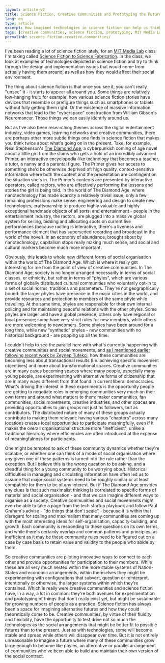 ```yaml
---
layout: article-v2
title: Science Fiction, Creative Communities and Prototyping the Future
lang: en
type: article
excerpt: How imagined technologies in science fiction can help us think about the implications of possible futures.
tags: [creative communities, science fiction, prototyping, MIT Media Lab, social movements, participation, engagement, social contract]
permalink: science-fiction-creative-communities/
---
```

I've been reading a lot of science fiction lately, for an [MIT Media Lab](http://media.mit.edu) class I'm taking called [Science Fiction to Science Fabrication](http://scifi2scifab.media.mit.edu/). In the class, we look at examples of technologies depicted in science fiction and try to think through the design and implementation issues that would come from actually having them around, as well as how they would affect their social environment.

The thing about science fiction is that once you see it, you can't really "unsee" it - it starts to appear all around you. Some things are relatively low-hanging fruit: for example, how various science fiction stories have devices that resemble or prefigure things such as smartphones or tablets without fully getting them right. Or the existence of massive information networks that lead to the "cyberspace" construction from William Gibson's Neuromancer. Those things we can easily identify around us.

But as I've also been researching themes across the digital entertainment industry, video games, learning networks and creative communities, there are perhaps other more subtle things one finds in science fiction that makes you think twice about what's going on in the present. Take, for example, Neal Stephenson's [The Diamond Age](http://en.wikipedia.org/wiki/The_Diamond_Age), a cyberpunkish coming of age novel about a little girl from the slums who gets a hold of an incredibly advanced Primer, an interactive encyclopedia-like technology that becomes a teacher, a tutor, a nanny and a parental figure. The Primer gives her access to something she'd be otherwise deprived of: high quality, context-sensitive information where both the content and the presentation are contingent on the situation she's in. The Primer's contents are presented by interactive operators, called ractors, who are effectively performing the lessons and stories the girl is being told. In the world of The Diamond Age, where nanotechnology has made scarcity a relatively trivial issue, only a few remaining professions make sense: engineering and design to create new technologies, craftsmanship to produce highly valuable and highly exceptional handmade objects of all sorts, and entertainment - people in the entertainment industry, the ractors, are plugged into a massive global system for selling, bidding and allocating spots on current live performances (because racting is interactive, there's a liveness and performance element that has superseded recording and broadcast in the world of the novel). In an economy of abundance, brought about by nanotechnology, capitalism stops really making much sense, and social and cultural markers become much more important.

Obviously, this leads to whole new different forms of social organisation within the world of The Diamond Age. Which is where it really got interesting for me from the point of view of creative communities. In The Diamond Age, society is no longer arranged necessarily in terms of social classes, or ethnicity, but rather in terms of "phyles", which are various forms of globally distributed cultural communities who voluntarily opt-in to a set of social norms, traditions and parameters. They're not geographically bound: the larger phyles have presence in the major cities in the world, and provide resources and protection to members of the same phyle while travelling. At the same time, phyles are responsible for their own internal policing and for maintaining peaceful relations with the other phyles. Some phyles are larger and have a global presence, others only have regional or local presence; some have very strict rules for new members, while others are more welcoming to newcomers. Some phyles have been around for a long time, while new "synthetic" phyles - new communities with no historical background - are popping up all the time.

I couldn't help to see the parallel here with what's currently happening with creative communities and social movements, and [as I mentioned earlier following recent work by Zeynep Tufekci](/2013/10/22/whats-interesting-about-creative-communities.html), how these communities are becoming less about transactional results (i.e. achieving specific movement objectives) and more about transformational spaces. Creative communities are in many cases becoming spaces where many people, especially many young people, are experimenting with alternative forms of citizenship that are in many ways different from that found in current liberal democracies. What's driving the interest in these experiments is the opportunity people are getting to negotiate roles in emerging communities very much on their own terms and around what matters to them: maker communities, fan communities, social movements, creative industries, and other spaces are providing opportunities to join groups not just as followers, but as contributors. The distributed nature of many of these groups actually contribute to making them relevant: having various "chapters" across many locations creates local opportunities to participate meaningfully, even if it makes the overall organisational structure more "inefficient", unlike a traditional hierarchy where efficiencies are often introduced at the expense of meaningfulness for participants.

One might be tempted to ask of these community dynamics whether they're scalable, or whether one can think of a mode of social organisation where any given one of these patterns is turned into the rule rather than the exception. But I believe this is the wrong question to be asking, and a dreadful thing for a young community to be worrying about. Historical difficulties in managing and circulating information have often led us to assume that major social systems need to be roughly similar or at least compatible for them to be of any interest. But if The Diamond Age provides any clues is that such maximalist thinking is correlated to specific forms of material and social organisation - and that we can imagine different ways to organise as a society. Creative communities and social movements might even be able to take a page from the tech startup playbook and follow Paul Graham's advise - ["do things that don't scale"](http://paulgraham.com/ds.html) - because it is within that disregard for scaling and maximalism that many communities are coming up with the most interesting ideas for self-organisation, capacity-building, and growth. Each community is responding to these questions on its own terms, and while there's certainly overlap and common patterns and principles, as inefficient as it may be these community rules need to be figured out on a case by case basis to retain value and validity to the people who abide by them.

So creative communities are piloting innovative ways to connect to each other and provide opportunities for participation to their members. While these are all very much nested within the more stable systems of Nation-States and economic arrangements, within themselves they might be experimenting with configurations that subvert, question or reinterpret, intentionally or otherwise, the larger systems within which they're contained. Which is really were creative communities and science fiction have, in a way, a lot in common: they're both avenues for experimentation and prototyping of things that don't really exist yet, but might be sustainable for growing numbers of people as a practice. Science fiction has always been a space for imagining alternative futures and how they could theoretically come to be. Creative communities, by virtue of their fluidity and flexibility, have the opportunity to test drive not so much the technologies as the social arrangements that might be better fit to possible futures than to the present. Just as with technologies, some will become stable and spread while others will disappear over time. But it is not entirely unreasonable to imagine a future where many of these communities grow large enough to become like phyles, an alternative or parallel arrangement of communities who've been able to build and maintain their own version of the social contract.